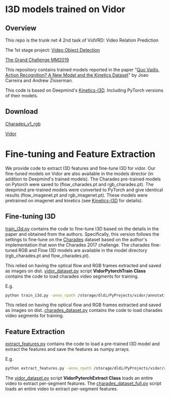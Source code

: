 # I3D models trained on Vidor

## Overview

This repo is the trunk net 4 2nd task of VidVRD: Video Relation Prediction

The 1st stage project: [Video Object Detection](https://github.com/Daviddddl/FasterRCNN4VidVRDT1.git)

[The Grand Challenge MM2019](http://lms.comp.nus.edu.sg/research/dataset.html) 

This repository contains trained models reported in the paper "[Quo Vadis,
Action Recognition? A New Model and the Kinetics
Dataset](https://arxiv.org/abs/1705.07750)" by Joao Carreira and Andrew
Zisserman.

This code is based on Deepmind's [Kinetics-I3D](https://githubj.com/deepmind/kinetics-i3d). Including PyTorch versions of their models.

## Download
[Charades_v1_rgb](https://ai2-public-datasets.s3-us-west-2.amazonaws.com/charades/Charades_v1_rgb.tar)

[Vidor](http://lms.comp.nus.edu.sg/research/dataset.html)

# Fine-tuning and Feature Extraction
We provide code to extract I3D features and fine-tune I3D for vidor.
Our fine-tuned models on Vidor are also available in the models director (in addition to Deepmind's trained models).
The Charades pre-trained models on Pytorch were saved to (flow_charades.pt and rgb_charades.pt).
The deepmind pre-trained models were converted to PyTorch and give identical results (flow_imagenet.pt and rgb_imagenet.pt).
These models were pretrained on imagenet and kinetics (see [Kinetics-I3D](https://github.com/deepmind/kinetics-i3d) for details). 

## Fine-tuning I3D
[train_i3d.py](train_i3d.py) 
contains the code to fine-tune I3D based on the details in the paper and obtained from the authors.
Specifically, this version follows the settings to fine-tune on the 
[Charades](https://www.allenai.org/plato/charades/) dataset based on the author's implementation 
that won the Charades 2017 challenge. 
The charades fine-tuned RGB and Flow I3D models are available in the model directory 
(rgb_charades.pt and flow_charades.pt).

This relied on having the optical flow and RGB frames extracted and saved as images on dist.
[vidor_dataset.py](vidor_dataset.py) script <b>VidorPytorchTrain Class</b>
contains the code to load charades video segments for training.

E.g.
```bash
python train_i3d.py -anno_rpath /storage/dldi/PyProjects/vidor/annotation -video_rpath /storage/dldi/PyProjects/vidor/train_vids -num_workers 0
```

This relied on having the optical flow and RGB frames extracted and saved as images on dist.
[charades_dataset.py](charades_dataset.py) contains the code to load charades video segments for training.

## Feature Extraction
[extract_features.py](extract_features.py) 
contains the code to load a pre-trained I3D model and extract the features 
and save the features as numpy arrays.

E.g.
```bash
python extract_features.py -anno_rpath /storage/dldi/PyProjects/vidor/annotation -video_rpath /storage/dldi/PyProjects/vidor/train_vids
```
The [vidor_dataset.py](vidor_dataset.py) script <b>VidorPytorchExtract Class</b> 
loads an entire video to 
extract per-segment features.
The [charades_dataset_full.py](charades_dataset_full.py) script loads an entire video to 
extract per-segment features.

